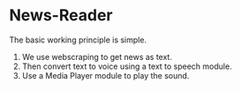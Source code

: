 # News-Reader
The basic working principle is simple.
1) We use webscraping to get news as text.
2) Then convert text to voice using a text to speech module.
3) Use a Media Player module to play the sound.

